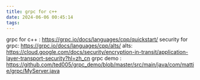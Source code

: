 ```yaml
---
title: grpc for c++
date: 2024-06-06 00:45:14
tags:
---
```


grpc for c++ : https://grpc.io/docs/languages/cpp/quickstart/
security for grpc: https://grpc.io/docs/languages/cpp/alts/
alts: https://cloud.google.com/docs/security/encryption-in-transit/application-layer-transport-security?hl=zh_cn
grpc demo : https://github.com/ted005/grpc_demo/blob/master/src/main/java/com/mattie/grpc/MyServer.java
